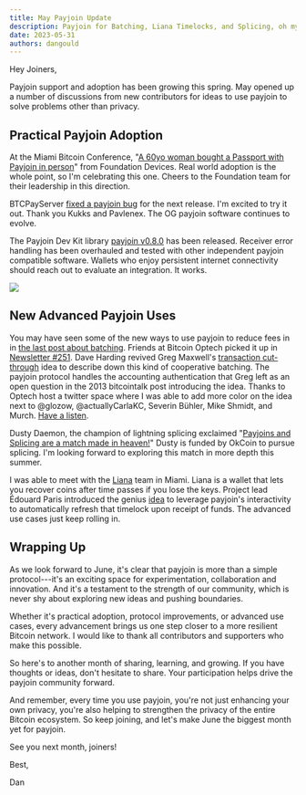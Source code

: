 ```yaml
---
title: May Payjoin Update
description: Payjoin for Batching, Liana Timelocks, and Splicing, oh my!
date: 2023-05-31
authors: dangould
---
```


Hey Joiners,

Payjoin support and adoption has been growing this spring. May opened up
a number of discussions from new contributors for ideas to use payjoin
to solve problems other than privacy.

<!-- truncate -->

## Practical Payjoin Adoption

At the Miami Bitcoin Conference, "[A 60yo woman bought a Passport with
Payjoin in
person](https://twitter.com/sethforprivacy/status/1659687132175245316?s=20)"
from Foundation Devices. Real world adoption is the whole point, so I'm
celebrating this one. Cheers to the Foundation team for their leadership
in this direction.

BTCPayServer [fixed a payjoin
bug](https://github.com/btcpayserver/btcpayserver/issues/4689#event-9302415852)
for the next release. I'm excited to try it out. Thank you Kukks and
Pavlenex. The OG payjoin software continues to evolve.

The Payjoin Dev Kit library [payjoin
v0.8.0](https://crates.io/crates/payjoin/0.8.0) has been released.
Receiver error handling has been overhauled and tested with other
independent payjoin compatible software. Wallets who enjoy persistent
internet connectivity should reach out to evaluate an integration. It
works.

<img src="/img/construction-workers.webp" />

## New Advanced Payjoin Uses

You may have seen some of the new ways to use payjoin to reduce fees in
in [the last post about
batching](https://payjoin.substack.com/p/interactive-payment-batching-is-better).
Friends at Bitcoin Optech picked it up in [Newsletter #251](<https://bitcoinops.org/en/newsletters/2023/05/17/>). Dave Harding revived Greg Maxwell's [transaction
cut-through](https://bitcointalk.org/index.php?topic=281848.0) idea to
describe down this kind of cooperative batching. The payjoin protocol
handles the accounting authentication that Greg left as an open question
in the 2013 bitcointalk post introducing the idea. Thanks to Optech host
a twitter space where I was able to add more color on the idea next to
\@glozow, \@actuallyCarlaKC, Severin Bühler, Mike Shmidt, and Murch.
[Have a
listen](https://twitter.com/bitgould/status/1659171126889832448?s=20).

Dusty Daemon, the champion of lightning splicing exclaimed "[Payjoins
and Splicing are a match made in
heaven!](https://twitter.com/dusty_daemon/status/1657111629220270095)"
Dusty is funded by OkCoin to pursue splicing. I'm looking forward to
exploring this match in more depth this summer.

I was able to meet with the [Liana](https://wizardsardine.com/liana/)
team in Miami. Liana is a wallet that lets you recover coins after time
passes if you lose the keys. Project lead Édouard Paris introduced the
genius [idea](https://github.com/wizardsardine/liana/issues/534) to
leverage payjoin's interactivity to automatically refresh that timelock
upon receipt of funds. The advanced use cases just keep rolling in.

## Wrapping Up

As we look forward to June, it\'s clear that payjoin is more than a
simple protocol---it\'s an exciting space for experimentation,
collaboration and innovation. And it\'s a testament to the strength of
our community, which is never shy about exploring new ideas and pushing
boundaries.

Whether it\'s practical adoption, protocol improvements, or advanced use
cases, every advancement brings us one step closer to a more resilient
Bitcoin network. I would like to thank all contributors and supporters
who make this possible.

So here\'s to another month of sharing, learning, and growing. If you
have thoughts or ideas, don\'t hesitate to share. Your participation
helps drive the payjoin community forward.

And remember, every time you use payjoin, you\'re not just enhancing
your own privacy, you\'re also helping to strengthen the privacy of the
entire Bitcoin ecosystem. So keep joining, and let\'s make June the
biggest month yet for payjoin.

See you next month, joiners!

Best,

Dan

